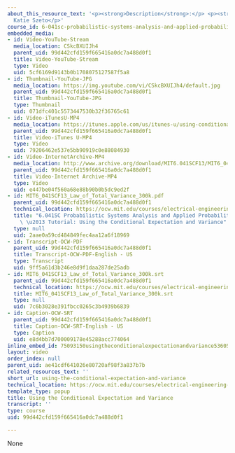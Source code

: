 ```yaml
---
about_this_resource_text: '<p><strong>Description</strong>:</p> <p><strong>Instructor</strong>:
  Katie Szeto</p>'
course_id: 6-041sc-probabilistic-systems-analysis-and-applied-probability-fall-2013
embedded_media:
- id: Video-YouTube-Stream
  media_location: CSkcBXUIJh4
  parent_uid: 99d442cfd159f665416a0dc7a488d0f1
  title: Video-YouTube-Stream
  type: Video
  uid: 5cf6169d9143b0b1708075127587f5a8
- id: Thumbnail-YouTube-JPG
  media_location: https://img.youtube.com/vi/CSkcBXUIJh4/default.jpg
  parent_uid: 99d442cfd159f665416a0dc7a488d0f1
  title: Thumbnail-YouTube-JPG
  type: Thumbnail
  uid: 071dfc401c5573447530b32f36765c61
- id: Video-iTunesU-MP4
  media_location: https://itunes.apple.com/us/itunes-u/using-conditional-expectation/id814580809?i=249378244
  parent_uid: 99d442cfd159f665416a0dc7a488d0f1
  title: Video-iTunes U-MP4
  type: Video
  uid: 79206462e537e5bb90919c0e88084930
- id: Video-InternetArchive-MP4
  media_location: http://www.archive.org/download/MIT6.041SCF13/MIT6_041SCF13_Law_of_Total_Variance_300k.mp4
  parent_uid: 99d442cfd159f665416a0dc7a488d0f1
  title: Video-Internet Archive-MP4
  type: Video
  uid: e447be04f560a68e88b90b0b5dc9ed2f
- id: MIT6_041SCF13_Law_of_Total_Variance_300k.pdf
  parent_uid: 99d442cfd159f665416a0dc7a488d0f1
  technical_location: https://ocw.mit.edu/courses/electrical-engineering-and-computer-science/6-041sc-probabilistic-systems-analysis-and-applied-probability-fall-2013/resource-index/using-the-conditional-expectation-and-variance/MIT6_041SCF13_Law_of_Total_Variance_300k.pdf
  title: "6.041SC Probabilistic Systems Analysis and Applied Probability, Fall 2013Transcript\
    \ \u2013 Tutorial: Using the Conditional Expectation and Variance"
  type: null
  uid: 2aae0a59cd484849fec4aa12a6f18969
- id: Transcript-OCW-PDF
  parent_uid: 99d442cfd159f665416a0dc7a488d0f1
  title: Transcript-OCW-PDF-English - US
  type: Transcript
  uid: 9ff5a61d3b246e8d9f1daa287de25adb
- id: MIT6_041SCF13_Law_of_Total_Variance_300k.srt
  parent_uid: 99d442cfd159f665416a0dc7a488d0f1
  technical_location: https://ocw.mit.edu/courses/electrical-engineering-and-computer-science/6-041sc-probabilistic-systems-analysis-and-applied-probability-fall-2013/resource-index/using-the-conditional-expectation-and-variance/MIT6_041SCF13_Law_of_Total_Variance_300k.srt
  title: MIT6_041SCF13_Law_of_Total_Variance_300k.srt
  type: null
  uid: 7c6b3028e391fbcc0265c3b4939b6839
- id: Caption-OCW-SRT
  parent_uid: 99d442cfd159f665416a0dc7a488d0f1
  title: Caption-OCW-SRT-English - US
  type: Caption
  uid: e8d4bb7d700009178e45288acc774064
inline_embed_id: 75093150usingtheconditionalexpectationandvariance53605516
layout: video
order_index: null
parent_uid: ae41cdf641026e80720af98f3a837b7b
related_resources_text: ''
short_url: using-the-conditional-expectation-and-variance
technical_location: https://ocw.mit.edu/courses/electrical-engineering-and-computer-science/6-041sc-probabilistic-systems-analysis-and-applied-probability-fall-2013/resource-index/using-the-conditional-expectation-and-variance
template_type: popup
title: Using the Conditional Expectation and Variance
transcript: ''
type: course
uid: 99d442cfd159f665416a0dc7a488d0f1

---
```

None
